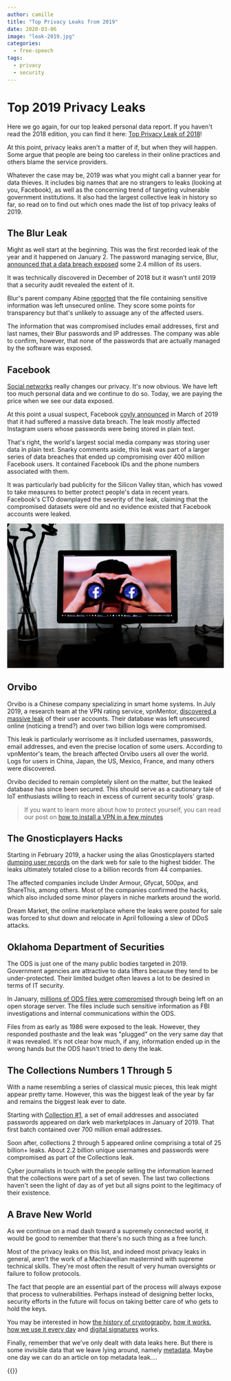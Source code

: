 ```yaml
---
author: camille
title: "Top Privacy Leaks from 2019"
date: 2020-03-06
image: "leak-2019.jpg"
categories:
  - free-speech
tags:
  - privacy
  - security
---
```


# Top 2019 Privacy Leaks

Here we go again, for our top leaked personal data report. If you haven't read the 2018 edition, you can find it here: [Top Privacy Leak of 2018](https://berty.tech/blog/top-privacy-leak-2018/)!

At this point, privacy leaks aren't a matter of if, but when they will happen. Some argue that people are being too careless in their online practices and others blame the service providers.

Whatever the case may be, 2019 was what you might call a banner year for data thieves. It includes big names that are no strangers to leaks (looking at you, Facebook), as well as the concerning trend of targeting vulnerable government institutions. It also had the largest collective leak in history so far, so read on to find out which ones made the list of top privacy leaks of 2019.

## The Blur Leak

Might as well start at the beginning. This was the first recorded leak of the year and it happened on January 2. The password managing service, Blur, [announced that a data breach exposed](https://securityledger.com/2019/01/abine-says-blur-password-manager-user-information-exposed/) some 2.4 million of its users.

It was technically discovered in December of 2018 but it wasn't until 2019 that a security audit revealed the extent of it.

Blur's parent company Abine [reported](https://www.abine.com/blog/2018/blur-security-update/) that the file containing sensitive information was left unsecured online. They score some points for transparency but that's unlikely to assuage any of the affected users.

The information that was compromised includes email addresses, first and last names, their Blur passwords and IP addresses. The company was able to confirm, however, that none of the passwords that are actually managed by the software was exposed.

## Facebook

[Social networks](https://berty.tech/blog/privacy-social-network/) really changes our privacy. It's now obvious. We have left too much personal data and we continue to do so. Today, we are paying the price when we see our data exposed.

At this point a usual suspect, Facebook [coyly announced](https://about.fb.com/news/2019/03/keeping-passwords-secure/) in March of 2019 that it had suffered a massive data breach. The leak mostly affected Instagram users whose passwords were being stored in plain text.

That's right, the world's largest social media company was storing user data in plain text. Snarky comments aside, this leak was part of a larger series of data breaches that ended up compromising over 400 million Facebook users. It contained Facebook IDs and the phone numbers associated with them.

It was particularly bad publicity for the Silicon Valley titan, which has vowed to take measures to better protect people's data in recent years. Facebook's CTO downplayed the severity of the leak, claiming that the compromised datasets were old and no evidence existed that Facebook accounts were leaked.

![](facebook.jpg)


## Orvibo

Orvibo is a Chinese company specializing in smart home systems. In July 2019, a research team at the VPN rating service, vpnMentor, [discovered a massive leak](https://www.vpnmentor.com/blog/report-orvibo-leak/) of their user accounts. Their database was left unsecured online (noticing a trend?) and over two billion logs were compromised.

This leak is particularly worrisome as it included usernames, passwords, email addresses, and even the precise location of some users. According to vpnMentor's team, the breach affected Orvibo users all over the world. Logs for users in China, Japan, the US, Mexico, France, and many others were discovered.

Orvibo decided to remain completely silent on the matter, but the leaked database has since been secured. This should serve as a cautionary tale of IoT enthusiasts willing to reach in excess of current security tools' grasp.

> If you want to learn more about how to protect yourself, you can read our post on [how to install a VPN in a few minutes](https://berty.tech/blog/how-vpn-phone/)


## The Gnosticplayers Hacks

Starting in February 2019, a hacker using the alias Gnosticplayers started [dumping user records](https://cyware.com/news/times-when-gnosticplayers-hacker-made-headlines-for-selling-troves-of-stolen-data-on-dark-web-f8849502) on the dark web for sale to the highest bidder. The leaks ultimately totaled close to a billion records from 44 companies.

The affected companies include Under Armour, Gfycat, 500px, and ShareThis, among others. Most of the companies confirmed the hacks, which also included some minor players in niche markets around the world.

Dream Market, the online marketplace where the leaks were posted for sale was forced to shut down and relocate in April following a slew of DDoS attacks.

## Oklahoma Department of Securities

The ODS is just one of the many public bodies targeted in 2019. Government agencies are attractive to data lifters because they tend to be under-protected. Their limited budget often leaves a lot to be desired in terms of IT security.

In January, [millions of ODS files were compromised](https://threatpost.com/oklahoma-gov-data-leak/140936/) through being left on an open storage server. The files include such sensitive information as FBI investigations and internal communications within the ODS.

Files from as early as 1986 were exposed to the leak. However, they responded posthaste and the leak was "plugged" on the very same day that it was revealed. It's not clear how much, if any, information ended up in the wrong hands but the ODS hasn't tried to deny the leak.

## The Collections Numbers 1 Through 5

With a name resembling a series of classical music pieces, this leak might appear pretty tame. However, this was the biggest leak of the year by far and remains the biggest leak ever to date.

Starting with [Collection #1](https://en.wikipedia.org/wiki/Collection_No._1), a set of email addresses and associated passwords appeared on dark web marketplaces in January of 2019. That first batch contained over 700 million email addresses.

Soon after, collections 2 through 5 appeared online comprising a total of 25 billion+ leaks. About 2.2 billion unique usernames and passwords were compromised as part of the Collections leak.

Cyber journalists in touch with the people selling the information learned that the collections were part of a set of seven. The last two collections haven't seen the light of day as of yet but all signs point to the legitimacy of their existence.

## A Brave New World

As we continue on a mad dash toward a supremely connected world, it would be good to remember that there's no such thing as a free lunch.

Most of the privacy leaks on this list, and indeed most privacy leaks in general, aren't the work of a Machiavellian mastermind with supreme technical skills. They're most often the result of very human oversights or failure to follow protocols.

The fact that people are an essential part of the process will always expose that process to vulnerabilities. Perhaps instead of designing better locks, security efforts in the future will focus on taking better care of who gets to hold the keys.


You may be interested in how [the history of cryptography](https://berty.tech/blog/history-cryptography/), [how it works](https://berty.tech/blog/e2e-encryption/), [how we use it every day](https://berty.tech/blog/cryptography-daily-usage/) and [digital signatures](https://berty.tech/blog/digital_signature/) works.

Finally, remember that we've only dealt with data leaks here. But there is some invisible data that we leave lying around, namely [metadata](https://berty.tech/blog/what-is-metadat). Maybe one day we can do an article on top metadata leak....


 {{<tweet id="1224339846333976577">}}
